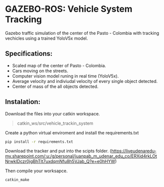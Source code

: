# GAZEBO-ROS: Vehicle System Tracking 

Gazebo traffic simulation of the center of the Pasto - Colombia with tracking vechicles using a trained YoloV5x model. 

## Specifications:

* Scaled map of the center of Pasto - Colombia.
* Cars moving on the streets.
* Computer vision model runing in real time (YoloV5x).
* Average velocity and indiviudal velocity of every single object detected. 
* Center of mass of the all objects detected. 

## Instalation: 

Download the files into your catkin workspace.

> catkin_ws/src/vehicle_trackin_system

Create a python virtual enviroment and install the requirements.txt 

```cmd
pip install -r requirements.txt
```

Download the tracker and put into the scipts folder. (https://liveudenaredu-my.sharepoint.com/:u:/g/personal/juanpab_m_udenar_edu_co/ERXid4rkLOtNrwkIDczr0jgBhTlt7uxdqmNfu8h5VJab_Q?e=e0hHYW)



Then compile your worksapce.

```cmd
catkin_make
```
